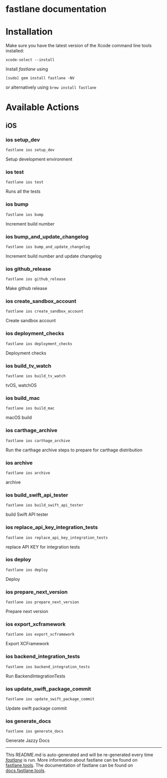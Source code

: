 fastlane documentation
================
# Installation

Make sure you have the latest version of the Xcode command line tools installed:

```
xcode-select --install
```

Install _fastlane_ using
```
[sudo] gem install fastlane -NV
```
or alternatively using `brew install fastlane`

# Available Actions
## iOS
### ios setup_dev
```
fastlane ios setup_dev
```
Setup development environment
### ios test
```
fastlane ios test
```
Runs all the tests
### ios bump
```
fastlane ios bump
```
Increment build number
### ios bump_and_update_changelog
```
fastlane ios bump_and_update_changelog
```
Increment build number and update changelog
### ios github_release
```
fastlane ios github_release
```
Make github release
### ios create_sandbox_account
```
fastlane ios create_sandbox_account
```
Create sandbox account
### ios deployment_checks
```
fastlane ios deployment_checks
```
Deployment checks
### ios build_tv_watch
```
fastlane ios build_tv_watch
```
tvOS, watchOS
### ios build_mac
```
fastlane ios build_mac
```
macOS build
### ios carthage_archive
```
fastlane ios carthage_archive
```
Run the carthage archive steps to prepare for carthage distribution
### ios archive
```
fastlane ios archive
```
archive
### ios build_swift_api_tester
```
fastlane ios build_swift_api_tester
```
build Swift API tester
### ios replace_api_key_integration_tests
```
fastlane ios replace_api_key_integration_tests
```
replace API KEY for integration tests
### ios deploy
```
fastlane ios deploy
```
Deploy
### ios prepare_next_version
```
fastlane ios prepare_next_version
```
Prepare next version
### ios export_xcframework
```
fastlane ios export_xcframework
```
Export XCFramework
### ios backend_integration_tests
```
fastlane ios backend_integration_tests
```
Run BackendIntegrationTests
### ios update_swift_package_commit
```
fastlane ios update_swift_package_commit
```
Update swift package commit
### ios generate_docs
```
fastlane ios generate_docs
```
Generate Jazzy Docs

----

This README.md is auto-generated and will be re-generated every time [_fastlane_](https://fastlane.tools) is run.
More information about fastlane can be found on [fastlane.tools](https://fastlane.tools).
The documentation of fastlane can be found on [docs.fastlane.tools](https://docs.fastlane.tools).
